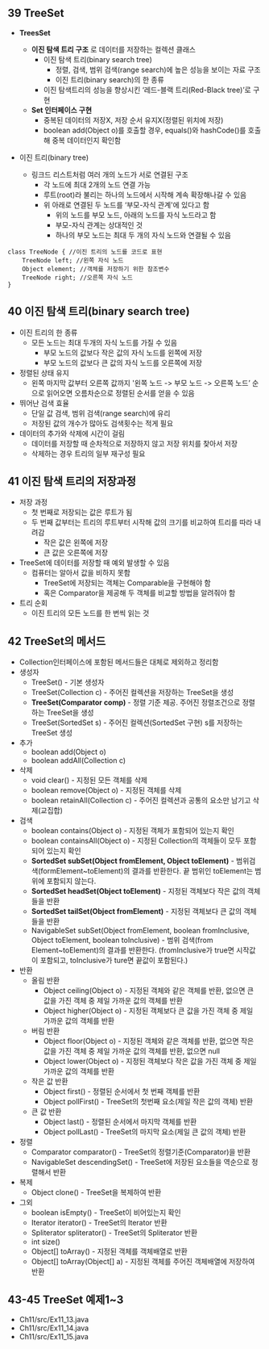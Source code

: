 ## 39 TreeSet
* **TreesSet**
	* **이진 탐색 트리 구조** 로 데이터를 저장하는 컬렉션 클래스 
		* 이진 탐색 트리(binary search tree)
			* 정렬, 검색, 범위 검색(range search)에 높은 성능을 보이는 자료 구조
			* 이진 트리(binary search)의 한 종류
		* 이진 탐색트리의 성능을 향상시킨 ‘레드-블랙 트리(Red-Black tree)’로 구현
	* **Set 인터페이스 구현**
		* 중복된 데이터의 저장X, 저장 순서 유지X(정렬된 위치에 저장) 
		* boolean add(Object o)를 호출할 경우, equals()와 hashCode()를 호출해 중복 데이터인지 확인함

* 이진 트리(binary tree)
	*  링크드 리스트처럼 여러 개의 노드가 서로 연결된 구조
		* 각 노드에 최대 2개의 노드 연결 가능
		* 루트(root)라 불리는 하나의 노드에서 시작해 계속 확장해나갈 수 있음
		* 위 아래로 연결된 두 노드를 ‘부모-자식 관계'에 있다고 함
			* 위의 노드를 부모 노드, 아래의 노드를 자식 노드라고 함
			* 부모-자식 관계는 상대적인 것
			* 하나의 부모 노드는 최대 두 개의 자식 노드와 연결될 수 있음 
```
class TreeNode { //이진 트리의 노드를 코드로 표현 
	TreeNode left; //왼쪽 자식 노드
	Object element; //객체를 저장하기 위한 참조변수 
	TreeNode right; //오른쪽 자식 노드 
}
```


## 40 이진 탐색 트리(binary search tree)
* 이진 트리의 한 종류 
	* 모든 노드는 최대 두개의 자식 노드를 가질 수 있음
		* 부모 노드의 값보다 작은 값의 자식 노드를 왼쪽에 저장
		* 부모 노드의 값보다 큰 값의 자식 노드를 오른쪽에 저장
* 정렬된 상태 유지
	* 왼쪽 마지막 값부터 오른쪽 값까지 '왼쪽 노드 -> 부모 노드 -> 오른쪽 노드’ 순으로 읽어오면 오름차순으로 정렬된 순서를 얻을 수 있음
* 뛰어난 검색 효율
	* 단일 값 검색, 범위 검색(range search)에 유리
	* 저장된 값의 개수가 많아도 검색횟수는 적게 필요	
* 데이터의 추가와 삭제에 시간이 걸림
	* 데이터를 저장할 때 순차적으로 저장하지 않고 저장 위치를 찾아서 저장
	* 삭제하는 경우 트리의 일부 재구성 필요

## 41 이진 탐색 트리의 저장과정
* 저장 과정 
	* 첫 번째로 저장되는 값은 루트가 됨 
	* 두 번째 값부터는 트리의 루트부터 시작해 값의 크기를 비교하여 트리를 따라 내려감
		* 작은 값은 왼쪽에 저장
		* 큰 값은 오른쪽에 저장
* TreeSet에 데이터를 저장할 때 예외 발생할 수 있음
	* 컴퓨터는 알아서 값을 비하지 못함 
		* TreeSet에 저장되는 객체는 Comparable을 구현해야 함
		* 혹은 Comparator을 제공해 두 객체를 비교할 방법을 알려줘야 함
* 트리 순회
	* 이진 트리의 모든 노드를 한 번씩 읽는 것 
		
## 42 TreeSet의 메서드
* Collection인터페이스에 포함된 메서드들은 대체로 제외하고 정리함 
* 생성자
	* TreeSet() - 기본 생성자
	* TreeSet(Collection c) - 주어진 컬렉션을 저장하는 TreeSet을 생성 
	* **TreeSet(Comparator comp)** - 정렬 기준 제공. 주어진 정렬조건으로 정렬하는 TreeSet을 생성
	* TreeSet(SortedSet s) - 주어진 컬렉션(SortedSet 구현) s를 저장하는 TreeSet 생성
* 추가
	* boolean add(Object o)
	* boolean addAll(Collection c)
* 삭제
	* void clear() - 지정된 모든 객체를 삭제
	* boolean remove(Object o) - 지정된 객체를 삭제
	* boolean retainAll(Collection c) - 주어진 컬렉션과 공통의 요소만 남기고 삭제(교집합) 
* 검색
	* boolean contains(Object o) - 지정된 객체가 포함되어 있는지 확인
	* boolean containsAll(Object o) - 지정된 Collection의 객체들이 모두 포함되어 있는지 확인 
	* **SortedSet subSet(Object fromElement, Object toElement)** - 범위검색(formElement~toElement)의 결과를 반환한다. 끝 범위인 toElement는 범위에 포함되지 않는다.
	* **SortedSet headSet(Object toElement)** - 지정된 객체보다 작은 값의 객체들을 반환
	* **SortedSet tailSet(Object fromElement)** - 지정된 객체보다 큰 값의 객체들을 반환	
	* NavigableSet subSet(Object fromElement, boolean fromInclusive, Object toElement, boolean toInclusive) - 범위 검색(from Element~toElement)의 결과를 반환한다. (fromInclusive가 true면 시작값이 포함되고, toInclusive가 ture면 끝값이 포함된다.)
* 반환 
	* 올림 반환
		* Object ceiling(Object o) - 지정된 객체와 같은 객체를 반환, 없으면 큰 값을 가진 객체 중 제일 가까운 값의 객체를 반환
		* Object higher(Object o) - 지정된 객체보다 큰 값을 가진 객체 중 제일 가까운 값의 객체를 반환
	* 버림 반환
		* Object floor(Object o) - 지정된 객체와 같은 객체를 반환, 없으면 작은 값을 가진 객체 중 제일 가까운 값의 객체를 반환, 없으면 null
		* Object lower(Object o) - 지정된 객체보다 작은 값을 가진 객체 중 제일 가까운 값의 객체를 반환
	* 작은 값 반환
		* Object first() - 정렬된 순서에서 첫 번째 객체를 반환
		* Object pollFirst() - TreeSet의 첫번째 요소(제일 작은 값의 객체) 반환 
	* 큰 값 반환  
		* Object last() - 정렬된 순서에서 마지막 객체를 반환
		* Object pollLast() - TreeSet의 마지막 요소(제일 큰 값의 객체) 반환
* 정렬
	* Comparator comparator() - TreeSet의 정렬기준(Comparator)을 반환
	* NavigableSet descendingSet() - TreeSet에 저장된 요소들을 역순으로 정렬해서 반환
* 복제
	* Object clone() - TreeSet을 복제하여 반환
* 그외
	* boolean isEmpty() - TreeSet이 비어있는지 확인
	* Iterator iterator() - TreeSet의 Iterator 반환
	* Spliterator spliterator() - TreeSet의 Spliterator 반환 
	* int size()
	* Object[] toArray() - 지정된 객체를 객체배열로 반환 
	* Object[] toArray(Object[] a) - 지정된 객체를 주어진 객체배열에 저장하여 반환 
 

## 43-45 TreeSet 예제1~3
* Ch11/src/Ex11_13.java
* Ch11/src/Ex11_14.java
* Ch11/src/Ex11_15.java
